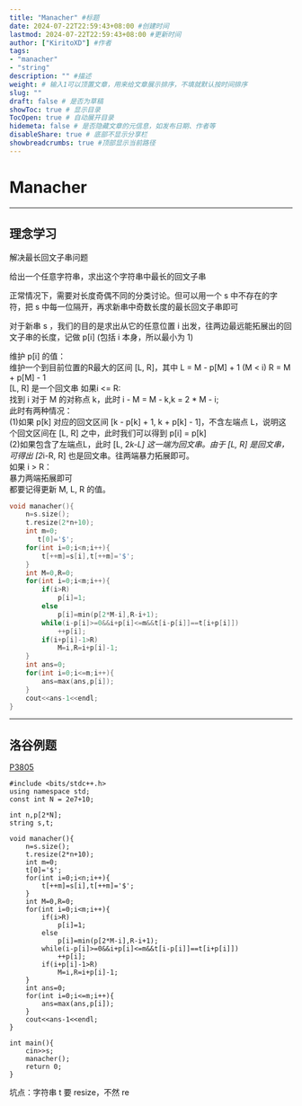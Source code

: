 ```yaml
---
title: "Manacher" #标题
date: 2024-07-22T22:59:43+08:00 #创建时间
lastmod: 2024-07-22T22:59:43+08:00 #更新时间
author: ["KiritoXD"] #作者
tags: 
- "manacher"
- "string"
description: "" #描述
weight: # 输入1可以顶置文章，用来给文章展示排序，不填就默认按时间排序
slug: ""
draft: false # 是否为草稿
showToc: true # 显示目录
TocOpen: true # 自动展开目录
hidemeta: false # 是否隐藏文章的元信息，如发布日期、作者等
disableShare: true # 底部不显示分享栏
showbreadcrumbs: true #顶部显示当前路径
---
```

# Manacher
---
## 理念学习

解决最长回文子串问题

给出一个任意字符串，求出这个字符串中最长的回文子串

正常情况下，需要对长度奇偶不同的分类讨论。但可以用一个 s 中不存在的字符，把 s 中每一位隔开，再求新串中奇数长度的最长回文子串即可

对于新串 s ，我们的目的是求出从它的任意位置 i 出发，往两边最远能拓展出的回文子串的长度，记做 p[i] (包括 i 本身，所以最小为 1)

维护 p[i] 的值：  
    维护一个到目前位置的R最大的区间 [L, R]，其中 L = M - p[M] + 1 (M < i) R = M + p[M] - 1  
    [L, R] 是一个回文串
    如果i <= R:  
        找到 i 对于 M 的对称点 k，此时 i - M = M - k,k = 2 * M - i;    
        此时有两种情况：  
            (1)如果 p[k] 对应的回文区间 [k - p[k] + 1, k + p[k] - 1]，不含左端点 L，说明这个回文区间在 [L, R] 之中，此时我们可以得到 p[i] = p[k]   
            (2)如果包含了左端点L，此时 [L, 2*k-L] 这一端为回文串。由于 [L, R] 是回文串，可得出 [2*i-R, R] 也是回文串。往两端暴力拓展即可。    
    如果 i > R：  
        暴力两端拓展即可    
    都要记得更新 M, L, R 的值。    

```c
void manacher(){
    n=s.size();
    t.resize(2*n+10);
    int m=0;
       t[0]='$';
    for(int i=0;i<n;i++){
        t[++m]=s[i],t[++m]='$';
    }
    int M=0,R=0;
    for(int i=0;i<m;i++){
        if(i>R)
            p[i]=1;
        else
            p[i]=min(p[2*M-i],R-i+1);
        while(i-p[i]>=0&&i+p[i]<=m&&t[i-p[i]]==t[i+p[i]])
            ++p[i];
        if(i+p[i]-1>R)
            M=i,R=i+p[i]-1;        
    }
    int ans=0;
    for(int i=0;i<=m;i++){
        ans=max(ans,p[i]);
    }
    cout<<ans-1<<endl;
}
```
---
## 洛谷例题

[P3805](https://www.luogu.com.cn/problem/P3805)  

```
#include <bits/stdc++.h>
using namespace std;
const int N = 2e7+10;

int n,p[2*N];
string s,t;

void manacher(){
    n=s.size();
    t.resize(2*n+10);
    int m=0;
    t[0]='$';
    for(int i=0;i<n;i++){
        t[++m]=s[i],t[++m]='$';
    }
    int M=0,R=0;
    for(int i=0;i<m;i++){
        if(i>R)
            p[i]=1;
        else
            p[i]=min(p[2*M-i],R-i+1);
        while(i-p[i]>=0&&i+p[i]<=m&&t[i-p[i]]==t[i+p[i]])
            ++p[i];
        if(i+p[i]-1>R)
            M=i,R=i+p[i]-1;        
    }
    int ans=0;
    for(int i=0;i<=m;i++){
        ans=max(ans,p[i]);
    }
    cout<<ans-1<<endl;
}

int main(){
    cin>>s;
    manacher();
    return 0;
}
```
坑点：字符串 t 要 resize，不然 re
